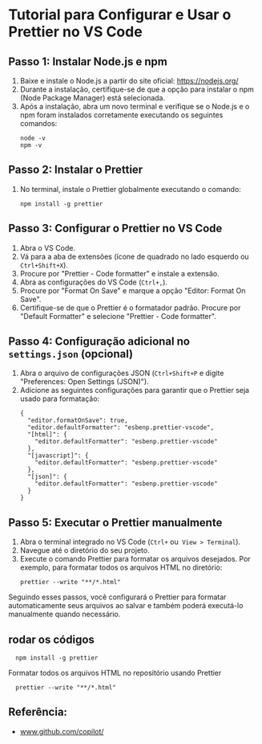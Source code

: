 # Tutorial para Configurar e Usar o Prettier no VS Code

## Passo 1: Instalar Node.js e npm

1. Baixe e instale o Node.js a partir do site oficial: https://nodejs.org/
2. Durante a instalação, certifique-se de que a opção para instalar o npm (Node Package Manager) está selecionada.
3. Após a instalação, abra um novo terminal e verifique se o Node.js e o npm foram instalados corretamente executando os seguintes comandos:
   ```{sh}
   node -v
   npm -v
   ```

## Passo 2: Instalar o Prettier
1. No terminal, instale o Prettier globalmente executando o comando:
   ```{sh}
   npm install -g prettier
   ```
## Passo 3: Configurar o Prettier no VS Code
1. Abra o VS Code.
2. Vá para a aba de extensões (ícone de quadrado no lado esquerdo ou ``Ctrl+Shift+X``).
3. Procure por "Prettier - Code formatter" e instale a extensão.
4. Abra as configurações do VS Code (``Ctrl+,``).
5. Procure por "Format On Save" e marque a opção "Editor: Format On Save".
6. Certifique-se de que o Prettier é o formatador padrão. Procure por "Default Formatter" e selecione "Prettier - Code formatter".

## Passo 4: Configuração adicional no ``settings.json`` (opcional)
1. Abra o arquivo de configurações JSON (``Ctrl+Shift+P`` e digite "Preferences: Open Settings (JSON)").
2. Adicione as seguintes configurações para garantir que o Prettier seja usado para formatação:
      ```{sh}
      {
        "editor.formatOnSave": true,
        "editor.defaultFormatter": "esbenp.prettier-vscode",
        "[html]": {
          "editor.defaultFormatter": "esbenp.prettier-vscode"
        },
        "[javascript]": {
          "editor.defaultFormatter": "esbenp.prettier-vscode"
        },
        "[json]": {
          "editor.defaultFormatter": "esbenp.prettier-vscode"
        }
      }
      ```

## Passo 5: Executar o Prettier manualmente
1. Abra o terminal integrado no VS Code (``Ctrl+`` ou`` View > Terminal``).
2. Navegue até o diretório do seu projeto.
3. Execute o comando Prettier para formatar os arquivos desejados. Por exemplo, para formatar todos os arquivos HTML no diretório:
      ```{sh}
      prettier --write "**/*.html"
      ```
Seguindo esses passos, você configurará o Prettier para formatar automaticamente seus arquivos ao salvar e também poderá executá-lo manualmente quando necessário.

## rodar os códigos

```{sh}
  npm install -g prettier
```
Formatar todos os arquivos HTML no repositório usando Prettier
```{sh}
  prettier --write "**/*.html"
```

## Referência:
- www.github.com/copilot/